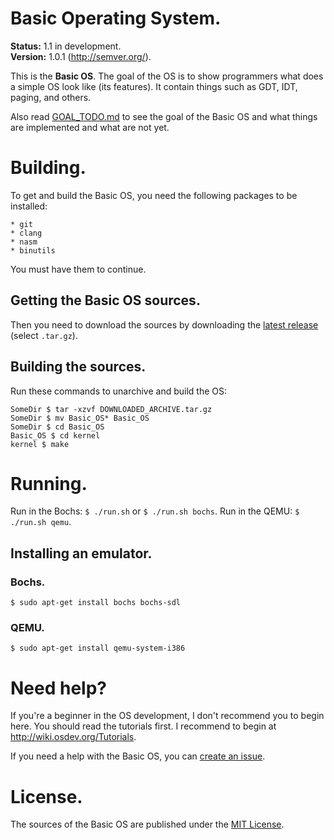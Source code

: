 Basic Operating System.
=======================

**Status:** 1.1 in development.<br>
**Version:** 1.0.1 (http://semver.org/).

This is the **Basic OS**. The goal of the OS is to show programmers what does a simple OS look like (its features).
It contain things such as GDT, IDT, paging, and others.

Also read [GOAL_TODO.md](https://github.com/ExeTwezz/Basic_OS/blob/master/GOAL_TODO.md) to see the goal of the Basic OS and what things are implemented and what are not yet.

Building.
=========

To get and build the Basic OS, you need the following packages to be installed:

```
* git
* clang
* nasm
* binutils
```

You must have them to continue.

## Getting the Basic OS sources.

Then you need to download the sources by downloading the [latest release](https://github.com/ExeTwezz/Basic_OS/releases/latest) (select `.tar.gz`).

## Building the sources.

Run these commands to unarchive and build the OS:

```
SomeDir $ tar -xzvf DOWNLOADED_ARCHIVE.tar.gz
SomeDir $ mv Basic_OS* Basic_OS
SomeDir $ cd Basic_OS
Basic_OS $ cd kernel
kernel $ make
```

Running.
========

Run in the Bochs: `$ ./run.sh` or `$ ./run.sh bochs`.
Run in the QEMU: `$ ./run.sh qemu`.

## Installing an emulator.

### Bochs.

```
$ sudo apt-get install bochs bochs-sdl
```

### QEMU.

```
$ sudo apt-get install qemu-system-i386
```

Need help?
==========

If you're a beginner in the OS development, I don't recommend you to begin here. You should read the tutorials first.
I recommend to begin at http://wiki.osdev.org/Tutorials.

If you need a help with the Basic OS, you can [create an issue](https://github.com/ExeTwezz/Basic_OS/issues/new).

License.
========

The sources of the Basic OS are published under the [MIT License](http://choosealicense.com/licenses/mit/).

